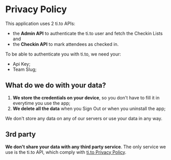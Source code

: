 # Privacy Policy

This application uses 2 ti.to APIs:

* the __Admin API__ to authenticate the ti.to user and fetch the Checkin Lists and
* the __Checkin API__ to mark attendees as checked in.

To be able to authenticate you with ti.to, we need your:

* Api Key;
* Team Slug;

## What do we do with your data?

1. __We store the credentials on your device__, so you don't have to fill it in everytime you use the app;
2. __We delete all the data__ when you Sign Out or when you uninstall the app;

We don't store any data on any of our servers or use your data in any way.

## 3rd party

__We don't share your data with any third party service__. The only service we use is the ti.to API, which comply with [ti.to Privacy Policy](https://ti.to/privacy).
